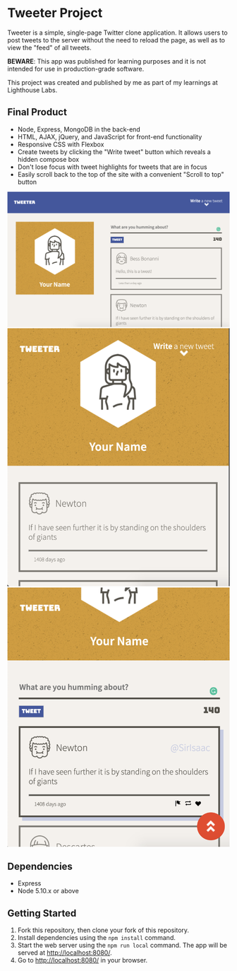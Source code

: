 # Tweeter Project

Tweeter is a simple, single-page Twitter clone application. It allows users to post tweets to the server without the need to reload the page, as well as to view the "feed" of all tweets.

**BEWARE**: This app was published for learning purposes and it is not intended for use in production-grade software.

This project was created and published by me as part of my learnings at Lighthouse Labs.

## Final Product

- Node, Express, MongoDB in the back-end
- HTML, AJAX, jQuery, and JavaScript for front-end functionality
- Responsive CSS with Flexbox
- Create tweets by clicking the "Write tweet" button which reveals a hidden compose box
- Don't lose focus with tweet highlights for tweets that are in focus
- Easily scroll back to the top of the site with a convenient "Scroll to top" button

!["Desktop Home View"](docs/s1.png)
!["Mobile Home View"](docs/s2.png)
!["Mobile Compose View"](docs/s3.png)

## Dependencies

- Express
- Node 5.10.x or above

## Getting Started

1. Fork this repository, then clone your fork of this repository.
2. Install dependencies using the `npm install` command.
3. Start the web server using the `npm run local` command. The app will be served at <http://localhost:8080/>.
4. Go to <http://localhost:8080/> in your browser.